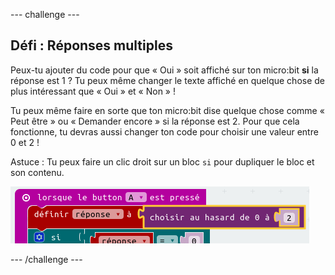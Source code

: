 --- challenge ---

## Défi : Réponses multiples

Peux-tu ajouter du code pour que « Oui » soit affiché sur ton micro:bit **si** la réponse est 1 ? Tu peux même changer le texte affiché en quelque chose de plus intéressant que « Oui » et « Non » !

Tu peux même faire en sorte que ton micro:bit dise quelque chose comme « Peut être » ou « Demander encore » si la réponse est 2. Pour que cela fonctionne, tu devras aussi changer ton code pour choisir une valeur entre 0 et 2 !

Astuce : Tu peux faire un clic droit sur un bloc `si` pour dupliquer le bloc et son contenu.

![capture d'écran](images/fortune-random-2.png)

--- /challenge ---
